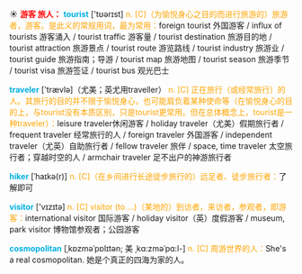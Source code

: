 ☀ <font color="red">**游客 旅人：**</font>
<font color="sky blue">**tourist**</font> ['tʊərɪst] 
<font color="orange">n. [C]（为愉悦身心之目的而进行旅游的）旅游者，游客。是此义的常规用词，最为常用：</font>foreign tourist 外国游客 / influx of tourists 游客涌入 / tourist traffic 游客量 / tourist destination 旅游目的地 / tourist attraction 旅游景点 / tourist route 游览路线 / tourist industry 旅游业 / tourist guide 旅游指南；导游 / tourist map 旅游地图 / tourist season 旅游季节 / tourist visa 旅游签证 / tourist bus 观光巴士

<font color="sky blue">**traveler**</font> ['trævlə]（尤美；英尤用traveller）
<font color="orange">n. [C] 正在旅行（或经常旅行）的人。其旅行的目的并不限于愉悦身心，也可能肩负着某种使命等（在愉悦身心的目的上，与tourist没有本质区别，只是tourist更常用。但在总体概念上，tourist是一种traveler）：</font>leisure traveler休闲游客 / holiday traveler（尤美）假期旅行者 / frequent traveler 经常旅行的人 / foreign traveler 外国游客 / independent traveler（尤英）自助旅行者 / fellow traveler 旅伴 / space, time traveler 太空旅行者；穿越时空的人 / armchair traveler 足不出户的神游旅行者

<font color="sky blue">**hiker**</font> [ˈhaɪkə(r)]
<font color="orange">n. [C]（在乡间进行长途徒步旅行的）远足者、徒步旅行者：</font>了解即可

<font color="sky blue">**visitor**</font> ['vɪzɪtə] 
<font color="orange">n. [C] visitor (to ...)（某地的）到访者，来访者，参观者，即游客：</font>international visitor 国际游客 / holiday visitor（英）度假游客 / museum, park visitor 博物馆参观者；公园游客
           
<font color="sky blue">**cosmopolitan**</font> [ˌkɒzməˈpɒlɪtən; 美 ˌkɑ:zməˈpɑ:l-]
<font color="orange">n. [C] 周游世界的人：</font>She's a real cosmopolitan. 她是个真正的四海为家的人。


           


